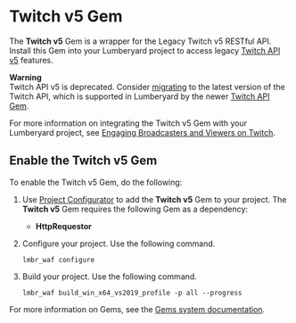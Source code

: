 # Twitch v5 Gem<a name="gems-system-gem-twitch"></a>

The **Twitch v5** Gem is a wrapper for the Legacy Twitch v5 RESTful API\. Install this Gem into your Lumberyard project to access legacy [Twitch API v5](https://dev.twitch.tv/docs/v5) features\.

**Warning**  
Twitch API v5 is deprecated\. Consider [migrating](https://dev.twitch.tv/docs/api/migration) to the latest version of the Twitch API, which is supported in Lumberyard by the newer [Twitch API Gem](gem-twitch-api.md)\.

For more information on integrating the Twitch v5 Gem with your Lumberyard project, see [Engaging Broadcasters and Viewers on Twitch](twitch-intro.md)\. 

## Enable the Twitch v5 Gem<a name="enable-gem-twitch-v5"></a>

To enable the Twitch v5 Gem, do the following:

1. Use [Project Configurator](configurator-projects.md) to add the **Twitch v5** Gem to your project\. The **Twitch v5** Gem requires the following Gem as a dependency: 
   + **HttpRequestor** 

1. Configure your project\. Use the following command\.

   ```
   lmbr_waf configure
   ```

1. Build your project\. Use the following command\.

   ```
   lmbr_waf build_win_x64_vs2019_profile -p all --progress
   ```

For more information on Gems, see the [Gems system documentation](gems-system-gems.md)\. 
